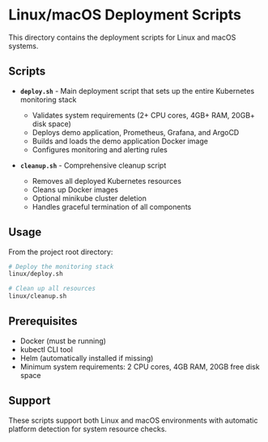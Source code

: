 # Linux/macOS Deployment Scripts

This directory contains the deployment scripts for Linux and macOS systems.

## Scripts

- **`deploy.sh`** - Main deployment script that sets up the entire Kubernetes monitoring stack
  - Validates system requirements (2+ CPU cores, 4GB+ RAM, 20GB+ disk space)
  - Deploys demo application, Prometheus, Grafana, and ArgoCD
  - Builds and loads the demo application Docker image
  - Configures monitoring and alerting rules

- **`cleanup.sh`** - Comprehensive cleanup script
  - Removes all deployed Kubernetes resources
  - Cleans up Docker images
  - Optional minikube cluster deletion
  - Handles graceful termination of all components

## Usage

From the project root directory:

```bash
# Deploy the monitoring stack
linux/deploy.sh

# Clean up all resources
linux/cleanup.sh
```

## Prerequisites

- Docker (must be running)
- kubectl CLI tool
- Helm (automatically installed if missing)
- Minimum system requirements: 2 CPU cores, 4GB RAM, 20GB free disk space

## Support

These scripts support both Linux and macOS environments with automatic platform detection for system resource checks.